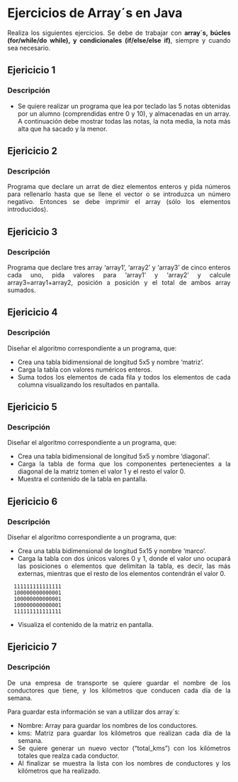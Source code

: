 <div align="justify">

# Ejercicios de Array´s en Java

Realiza los siguientes ejercicios. Se debe de trabajar con __array´s, búcles (for/while/do while), y condicionales (if/else/else if)__, siempre y cuando sea necesario.

## Ejericicio 1

### Descripción

- Se quiere realizar un programa que lea por teclado las 5 notas obtenidas por un alumno (comprendidas entre 0 y 10), y almacenadas en un array. A continuación debe mostrar todas las notas, la nota media, la nota más alta que ha sacado y la menor.


## Ejericicio 2

### Descripción

Programa que declare un arrat de diez elementos enteros y pida números para rellenarlo hasta que se llene el vector o se introduzca un número negativo. Entonces se debe imprimir el array (sólo los elementos introducidos).

## Ejericicio 3

### Descripción

Programa que declare tres array ‘array1’, ‘array2’ y ‘array3’ de cinco enteros cada uno, pida valores para ‘array1’ y ‘array2’ y calcule array3=array1+array2, posición a posición y el total de ambos array sumados.

## Ejericicio 4

### Descripción

Diseñar el algoritmo correspondiente a un programa, que:
  - Crea una tabla bidimensional de longitud 5x5 y nombre ‘matriz’.
  - Carga la tabla con valores numéricos enteros.
  - Suma todos los elementos de cada fila y todos los elementos de cada columna visualizando los resultados en pantalla.

## Ejericicio 5

### Descripción

Diseñar el algoritmo correspondiente a un programa, que:
- Crea una tabla bidimensional de longitud 5x5 y nombre ‘diagonal’.
- Carga la tabla de forma que los componentes pertenecientes a la diagonal de la matriz tomen el valor 1 y el resto el valor 0.
- Muestra el contenido de la tabla en pantalla.

## Ejericicio 6

### Descripción

Diseñar el algoritmo correspondiente a un programa, que:
- Crea una tabla bidimensional de longitud 5x15 y nombre ‘marco’.
- Carga la tabla con dos únicos valores 0 y 1, donde el valor uno ocupará las posiciones o elementos que delimitan la tabla, es decir, las más externas, mientras que el resto de los elementos contendrán el valor 0.

```
  111111111111111
  100000000000001
  100000000000001
  100000000000001
  111111111111111
```

- Visualiza el contenido de la matriz en pantalla.

## Ejericicio 7

### Descripción

De una empresa de transporte se quiere guardar el nombre de los conductores que tiene, y los kilómetros que conducen cada día de la semana.

Para guardar esta información se van a utilizar dos array´s:
- Nombre: Array para guardar los nombres de los conductores.
- kms: Matriz para guardar los kilómetros que realizan cada día de la semana.
- Se quiere generar un nuevo vector (“total_kms”) con los kilómetros totales que realza cada conductor.
- Al finalizar se muestra la lista con los nombres de conductores y los kilómetros que ha realizado.


</div>